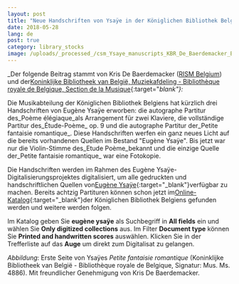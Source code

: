 ```yaml
---
layout: post
title: "Neue Handschriften von Ysaÿe in der Königlichen Bibliothek Belgiens"
date: 2018-05-28
lang: de
post: true
category: library_stocks
image: /uploads/_processed_/csm_Ysaye_manuscripts_KBR_De_Baerdemacker_Belgium_b5759773e2.jpg
---
```



_Der folgende Beitrag stammt von Kris De Baerdemacker ([RISM Belgium](/de/workgroups/belgium-rism-belgium.html "Opens internal link in current window")) und der[Koninklijke Bibliotheek van België, Muziekafdeling - Bibliothèque royale de Belgique, Section de la Musique](http://www.kbr.be){:target="_blank"}:_

Die Musikabteilung der Königlichen Bibliothek Belgiens hat kürzlich drei Handschriften von Eugène Ysaÿe erworben: die autographe Partitur des_Poème élégiaque_als Arrangement für zwei Klaviere, die vollständige Partitur des_Étude-Poème_ op. 9 und die autographe Partitur der_Petite fantaisie romantique_. Diese Handschriften werfen ein ganz neues Licht auf die bereits vorhandenen Quellen im Bestand "Eugène Ysaÿe". Bis jetzt war nur die Violin-Stimme des_Etude Poème_bekannt und die einzige Quelle der_Petite fantaisie romantique_ war eine Fotokopie.

Die Handschriften werden im Rahmen des Eugène Ysaÿe-Digitalisierungsprojektes digitalisiert, um alle gedruckten und handschriftlichen Quellen von[Eugène Ysaÿe](https://opac.rism.info/search?View=rism&author=Eugene+Ysaye&Language=de){:target="_blank"}verfügbar zu machen. Bereits achtzig Partituren können schon jetzt im[Online-Katalog](http://opac.kbr.be/?lang=EN){:target="_blank"}der Königlichen Bibliothek Belgiens gefunden werden und weitere werden folgen.

Im Katalog geben Sie **eugène ysaÿe** als Suchbegriff in **All fields** ein und wählen Sie **Only digitized collections** aus. Im Filter **Document type** können Sie **Printed and handwritten scores** auswählen. Klicken Sie in der Trefferliste auf das **Auge** um direkt zum Digitalisat zu gelangen.

_Abbildung_: Erste Seite von Ysaÿes _Petite fantaisie romantique_ (Koninklijke Bibliotheek van België - Bibliothèque royale de Belgique, Signatur: Mus. Ms. 4886). Mit freundlicher Genehmigung von Kris De Baerdemacker.





<script type="text/javascript">var switchTo5x=true;</script><script type="text/javascript" src="http://w.sharethis.com/button/buttons.js"></script><script type="text/javascript">stLight.options({publisher: "9b601438-1ce1-49d8-bfd7-9cff5df54c17", doNotHash: false, doNotCopy: false, hashAddressBar: false});</script>